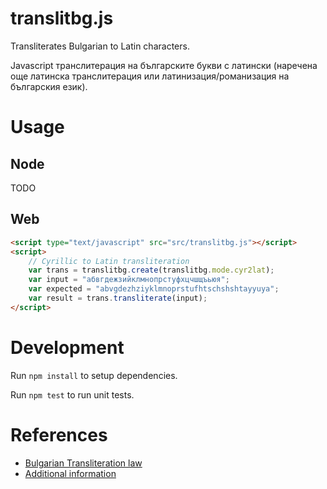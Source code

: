 translitbg.js
=================

Transliterates Bulgarian to Latin characters.

Javascript транслитерация на българските букви с латински (наречена още латинска транслитерация или латинизация/романизация на българския език).

# Usage

## Node

TODO

## Web

```html
<script type="text/javascript" src="src/translitbg.js"></script>
<script>
    // Cyrillic to Latin transliteration
    var trans = translitbg.create(translitbg.mode.cyr2lat);
    var input = "абвгдежзийклмнопрстуфхцчшщъьюя";
    var expected = "abvgdezhziyklmnoprstufhtschshshtayyuya";
    var result = trans.transliterate(input);
</script>
```

# Development

Run `npm install` to setup dependencies.

Run `npm test` to run unit tests.

# References

* [Bulgarian Transliteration law](http://bg.wikisource.org/wiki/%D0%97%D0%B0%D0%BA%D0%BE%D0%BD_%D0%B7%D0%B0_%D1%82%D1%80%D0%B0%D0%BD%D1%81%D0%BB%D0%B8%D1%82%D0%B5%D1%80%D0%B0%D1%86%D0%B8%D1%8F%D1%82%D0%B0)
* [Additional information](http://bg.wikipedia.org/wiki/%D0%A2%D1%80%D0%B0%D0%BD%D1%81%D0%BB%D0%B8%D1%82%D0%B5%D1%80%D0%B0%D1%86%D0%B8%D1%8F_%D0%BD%D0%B0_%D0%B1%D1%8A%D0%BB%D0%B3%D0%B0%D1%80%D1%81%D0%BA%D0%B8%D1%82%D0%B5_%D0%B1%D1%83%D0%BA%D0%B2%D0%B8_%D1%81_%D0%BB%D0%B0%D1%82%D0%B8%D0%BD%D1%81%D0%BA%D0%B8)
